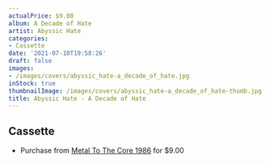 ```yaml
---
actualPrice: $9.00
album: A Decade of Hate
artist: Abyssic Hate
categories:
- Cassette
date: '2021-07-10T19:58:26'
draft: false
images:
- /images/covers/abyssic_hate-a_decade_of_hate.jpg
inStock: true
thumbnailImage: /images/covers/abyssic_hate-a_decade_of_hate-thumb.jpg
title: Abyssic Hate - A Decade of Hate
---
```


## Cassette
* Purchase from [Metal To The Core 1986](https://metaltothecore1986.com/shop/abyssic-hate-a-decade-of-hate-cassette/) for $9.00
